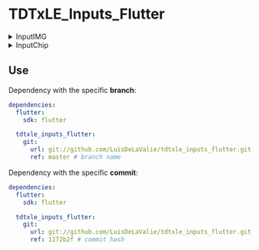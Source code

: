 # TDTxLE_Inputs_Flutter


<details>
  <summary>InputIMG</summary>
  
  ### *ImagenPerfil*
  This Widget shows only an image, the *imgPath* field accepts either a url or a file address

```dart
  ImagenPerfil(
      elevation: double , // required
      borderRadius: BorderRadius.zero,,
      color: Color:
      child: Widget,
      imgPath: String,
      height: double,
      width: double,
    )
```

### SubuirFotos
The *SubuirFotos* class has the functions to choose how to upload the images.

- `getImageLibrary`:
  Directly open the phone gallery to be able to choose an image
- `cameraImage`:
  Directly open the phone camera to take the picture
- `selectCamera`:
  Open a modal so that the user can choose if the image is taken by the camera or from the gallery
  
  
### ImageFormField
The Widget *ImageFormField* is a FormField, to be able to validate from the form when the user adds an image.
```dart
ImageFormField(
  initialValue: String,
  onSaved: void Function(String? newValue),
  validator: String? Function(String? value),
  onChanged: Function(String? value),
  child: Widget,
  width: double,
  height: double,
  typePicker: TypePicker,
  elevation: double,
  borderRadius: BorderRadius,
)
```

</details>
<details>
  <summary>InputChip</summary>

  
</details>


## Use

Dependency with the specific **branch**:
```yaml
dependencies:
  flutter:
    sdk: flutter

  tdtxle_inputs_flutter:
    git:
      url: git://github.com/LuisDeLaValie/tdtxle_inputs_flutter.git
      ref: master # branch name

```

Dependency with the specific **commit**:
```yaml
dependencies:
  flutter:
    sdk: flutter

  tdtxle_inputs_flutter:
    git:
      url: git://github.com/LuisDeLaValie/tdtxle_inputs_flutter.git
      ref: 1172b2f # commit hash
```
